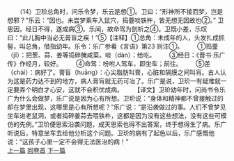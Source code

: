 　　（14）卫玠总角时，问乐令梦，乐云是想①。卫曰：“形神所不接而梦，岂是想邪？”乐云：“因也。未尝梦乘车入鼠穴，捣虀啖铁杵，皆无想无因故也②。” 卫思因，经日不得，遂成病③。乐闻，故命驾为剖析之④。卫既小差，乐叹曰：“此儿胸中当必无膏盲之疾！”⑤【注释】①总角：未成年的人，头发扎成抓髻，叫总角，借指幼年。乐令：乐广参看《言语》第23 则注①。
　　①捣虀（jī）：把葱、蒜、姜等捣碎腌咸菜。啖（dàn）：给吃。
　　③经日：《晋书·乐广传》作经月，较好。
　　④命驾：吩咐人驾车，即坐车；前往。
　　⑤差（chài）：病好了。膏盲（huāng）：心尖脂肪叫膏，心脏和隔膜之间叫肓。古人认为这是药力达不到的地方，病人膏肓就无药可冶了。乐广是说，卫玠一有疑难就一定要弄个明白才心安，这就不会积优成病。
　　【译文】卫玠幼年时，问尚书令乐广为什么会做梦，乐广说是因为心有所想。卫玠说：“身体和精神都不曾接触过的却在梦里出现，这哪里是心有所想呢？”乐广说：“是沿袭做过的事。人们不曾梦见坐车进老鼠洞，或者捣碎姜蒜去喂铁杵，这都是因为没有这些想法，没有这些可模仿的先例。”卫玠便思索沿袭问题，成天思索也得不出答案，终于想得生了病。乐广听说后，特意坐车去给他分析这个问题。卫玠的病有了起色以后，乐广感慨他说：“这孩子心里一定不会得无法医治的病！”
<br>[上一篇](04_013) [回卷首](04_000) [下一篇](04_015)
